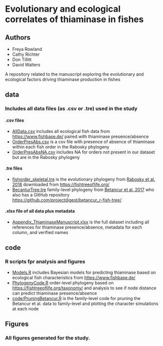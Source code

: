 # Evolutionary and ecological correlates of thiaminase in fishes

## Authors
- Freya Rowland
- Cathy Richter
- Don Tillitt
- David Walters

A repository related to the manuscript exploring the evolutionary and ecological factors driving thiaminase production in fishes

## data
### Includes all data files (as .csv or .tre) used in the study

#### .csv files
- [AllData.csv](<data/AllData.csv>) includes all ecological fish data from https://www.fishbase.de/ paired with thiaminase presence/absence
- [OrderPresAbs.csv](<data/OrderPresAbs.csv>) is a csv file with presence of absence of thiaminase within each fish order in the Rabosky phylogeny
- [OrderPresAbsNA.csv](<OrderPresAbsNA.csv>) includes NA for orders not present in our dataset but are in the Rabosky phylogeny

#### .tre files
- [fishorder_skeletal.tre](<data/fishorder_skeletal.tre>) is the evolutionary phylogeny from [Rabosky et al. 2018](<https://www.nature.com/articles/s41586-018-0273-1>) downloaded from <https://fishtreeoflife.org/>
- [BecanturTree.tre](<data/BecanturTree.tre>) family-level phylogeny from [Betancur et al. 2017](<https://bmcecolevol.biomedcentral.com/articles/10.1186/s12862-017-0958-3>) who also has a GitHub repository https://github.com/projectdigest/betancur_r-fish-tree/

#### .xlsx file of all data plus metadata
- [Appendix_ThiaminaseManuscript.xlsx](<data/Appendix_ThiaminaseManuscript.xlsx>) is the full dataset including all references for thiaminase presence/absence, metadata for each column, and verified names

## code
### R scripts fpr analysis and figures

- [Models.R](<code/Models.R>) includes Bayesian models for predicting thiaminase based on ecological fish characteristics from https://www.fishbase.de/
- [PhylogenyCode.R](<code/PhylogenyCode.R>) order-level phylogeny based on https://fishtreeoflife.org/taxonomy/ and analysis to see if node distance can predict thiaminase presence/absence
- [code/PruningBetancur.R](<code/PruningBetancur.R>) is the family-level code for pruning the Betancur et al. data to family-level and plotting the character simulations at each node

## Figures
### All figures generated for the study.
